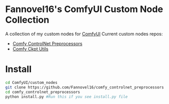 # Fannovel16's ComfyUI Custom Node Collection
A collection of my custom nodes for [ComfyUI](https://github.com/comfyanonymous/ComfyUI)
Current custom nodes repos:
* [Comfy ControlNet Preprocessors](https://github.com/Fannovel16/comfy_controlnet_preprocessors)
* [Comfy Ckpt Utils](https://github.com/Fannovel16/comfy_ckpt_utils)
# Install
```sh
cd ComfyUI/custom_nodes
git clone https://github.com/Fannovel16/comfy_controlnet_preprocessors #Or whatever repo here
cd comfy_controlnet_preprocessors
python install.py #Run this if you see install.py file
```